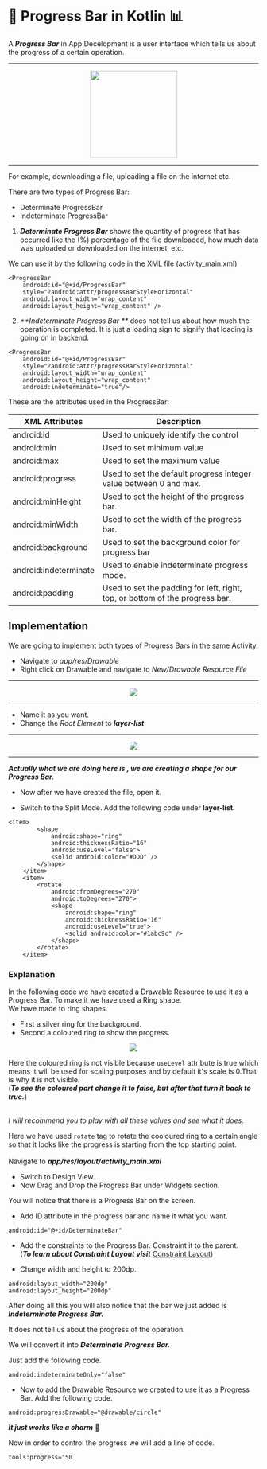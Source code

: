 

# 📱 Progress Bar in Kotlin 📊

A _**Progress Bar**_ in App Decelopment is a user interface which tells us about the progress of a certain operation.

<hr>

<div align = "center">
<img src = "https://user-images.githubusercontent.com/59731205/136401466-75dff0c2-ae50-49b7-a154-aafef794753a.png" width = "175">
</div>

<hr>

For example, downloading a file, uploading a file on the internet etc.

There are two types of Progress Bar:
* Determinate ProgressBar
* Indeterminate ProgressBar

1. _**Determinate Progress Bar**_ shows the quantity of progress that has occurred like the (%) percentage of the file downloaded, how much data was uploaded or downloaded on the internet, etc.

We can use it by the following code in the XML file (activity_main.xml)

```
<ProgressBar
	android:id="@+id/ProgressBar"
	style="?android:attr/progressBarStyleHorizontal"
	android:layout_width="wrap_content"
	android:layout_height="wrap_content" />
```

2. _**Indeterminate Progress Bar **_ does not tell us about how much the operation is completed. It is just a loading sign to signify that loading is going on in backend.

```
<ProgressBar
	android:id="@+id/ProgressBar"
	style="?android:attr/progressBarStyleHorizontal"
	android:layout_width="wrap_content"
	android:layout_height="wrap_content"
	android:indeterminate="true"/>
```
These are the attributes used in the ProgressBar:


XML Attributes | Description |
---------------|-------------|
android:id | Used to uniquely identify the control|
android:min | Used to set minimum value|
android:max | Used to set the maximum value|
android:progress | Used to set the default progress integer value between 0 and max.|
android:minHeight | Used to set the height of the progress bar.|
android:minWidth | Used to set the width of the progress bar.|
android:background | Used to set the background color for progress bar|
android:indeterminate | Used to enable indeterminate progress mode.|
android:padding | Used to set the padding for left, right, top, or bottom of the progress bar.|

## Implementation
We are going to implement both types of Progress Bars in the same Activity.

* Navigate to _app/res/Drawable_
* Right click on Drawable and navigate to _New/Drawable Resource File_

<hr>

<p align = "center">
<img src = "https://user-images.githubusercontent.com/59731205/136410632-9ab1bf48-42f4-4284-9d2d-5f3662fffe78.png">
</p>

<hr>

* Name it as you want.
* Change the _Root Element_ to _**layer-list**_.

<hr>

<p align = "center">
<img src = "https://user-images.githubusercontent.com/59731205/136411722-a03f57d2-d874-4afc-b181-3d1469677fd4.png">
</p>

<hr>

_**Actually what we are doing here is , we are creating a shape for our Progress Bar.**_

* Now after we have created the file, open it.

* Switch to the Split Mode. Add the following code under **layer-list**.

```
<item>
        <shape
            android:shape="ring"
            android:thicknessRatio="16"
            android:useLevel="false">
            <solid android:color="#DDD" />
        </shape>
    </item>
    <item>
        <rotate
            android:fromDegrees="270"
            android:toDegrees="270">
            <shape
                android:shape="ring"
                android:thicknessRatio="16"
                android:useLevel="true">
                <solid android:color="#1abc9c" />
            </shape>
        </rotate>
    </item>

```
### Explanation
In the following code we have created a Drawable Resource to use it as a Progress Bar.
To make it we have used a Ring shape.
<br>
We have made to ring shapes.
* First a silver ring for the background.
* Second a coloured ring to show the progress.

<p align = "center">
<img src = "https://user-images.githubusercontent.com/59731205/136441372-0e7668e4-5187-4aa6-a374-3de53a59bdc2.png">
</p>

Here the coloured ring is not visible because `useLevel` attribute is true which means it will be used for scaling purposes and by default it's scale is 0.That is why it is not visible.<br>
(**_To see the coloured part change it to false, but after that turn it back to true._**)
<br>
<br>

_I will recommend you to play with all these values and see what it does._

Here we have used `rotate` tag to rotate the cooloured ring to a certain angle so that it looks like the progress is starting from the top starting point.
<br>
<br>
Navigate to **_app/res/layout/activity_main.xml_**


* Switch to Design View.
* Now Drag and Drop the Progress Bar under Widgets section.

You will notice that there is a Progress Bar on the screen.

* Add ID attribute in the progress bar and name it what you want.

`android:id="@+id/DeterminateBar"`

* Add the constraints to the Progress Bar. Constraint it to the parent.<br>
(_**To learn about Constraint Layout visit**_ [Constraint Layout](https://github.com/girlscript/winter-of-contributing/blob/Android_Development_With_Kotlin/Android_Development_with_Kotlin/07.%20View%20Groups/07.4%20Constraint%20Layout.md))

* Change width and height to 200dp.

```
android:layout_width="200dp"
android:layout_height="200dp"
```

After doing all this you will also notice that the bar we just added is _**Indeterminate Progress Bar.**_

It does not tell us about the progress of the operation.

We will convert it into _**Determinate Progress Bar.**_

Just add the following code.

`android:indeterminateOnly="false"`

* Now to add the Drawable Resource we created to use it as a Progress Bar. Add the following code.

`android:progressDrawable="@drawable/circle"`

_**It just works like a charm**_ 🌟

Now in order to control the progress we will add a line of code.

`tools:progress="50`







